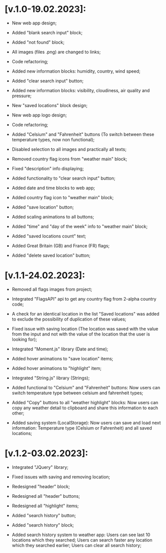 [v.1.0-19.02.2023]:
=======================================================================================================================================================================
- New web app design;
- Added "blank search input" block;
- Added "not found" block;
- All images (files .png) are changed to links;
- Code refactoring;
- Added new information blocks: humidity, country,
wind speed;

- Added "clear search input" button;
- Added new information blocks: visibility, cloudiness, air quality
and pressure;
- New "saved locations" block design;
- New web app logo design;
- Code refactoring;
- Added "Celsium" and "Fahrenheit" buttons (To switch between these 
temperature types, now non functional);
- Disabled selection to all images and practically all texts;
- Removed country flag icons from "weather main" block;

- Fixed "description" info displaying;
- Added functionality to "clear search input" button;
- Added date and time blocks to web app;

- Added country flag icon to "weather main" block;
- Added "save location" button;
- Added scaling animations to all buttons;
- Added "time" and "day of the week" info to "weather main" block;
- Added "saved locations count" text;
- Added Great Britain (GB) and France (FR) flags;
- Added "delete saved location" button;

[v.1.1-24.02.2023]:
=======================================================================================================================================================================
- Removed all flags images from project;
- Integrated "FlagsAPI" api to get any country flag from 2-alpha country code;
- A check for an identical location in the list "Saved locations" was added 
to exclude the possibility of duplication of these values;

- Fixed issue with saving location (The location was saved with 
the value from the input and not with the value of the location 
that the user is looking for);
- Integrated "Moment.js" library (Date and time);
- Added hover animations to "save location" items;
- Added hover animations to "highlight" item;

- Integrated "String.js" library (Strings);
- Added functional to "Celsium" and "Fahrenheit" buttons:
    Now users can switch temperature type between celsium and fahrenheit types;

- Added "Copy" buttons to all "weather highlight" blocks:
    Now users can copy any weather detail to clipboard and share this information to each other;
- Added saving system (LocalStorage):
    Now users can save and load next information: Temperature type (Celsium or Fahrenheit) and
    all saved locations;

[v.1.2-03.02.2023]:
=======================================================================================================================================================================
- Integrated "JQuery" library;
- Fixed issues with saving and removing location;

- Redesigned "header" block;
- Redesigned all "header" buttons;
- Redesigned all "highlight" items;
- Added "search history" button;

- Added "search history" block;
- Added search history system to weather app:
    Users can see last 10 locations which they searched;
    Users can search faster any location which they searched earlier;
    Users can clear all search history;